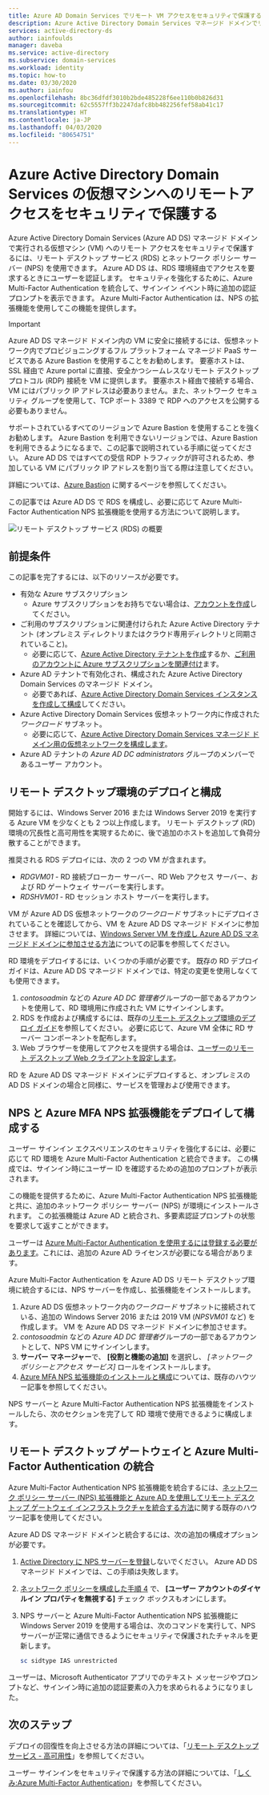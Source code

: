 ```yaml
---
title: Azure AD Domain Services でリモート VM アクセスをセキュリティで保護する | Microsoft Docs
description: Azure Active Directory Domain Services マネージド ドメインでリモート デスクトップ サービスがデプロイされているネットワーク ポリシー サーバー (NPS) と Azure Multi-Factor Authentication を使用して、VM へのリモートアクセスをセキュリティで保護する方法について説明します。
services: active-directory-ds
author: iainfoulds
manager: daveba
ms.service: active-directory
ms.subservice: domain-services
ms.workload: identity
ms.topic: how-to
ms.date: 03/30/2020
ms.author: iainfou
ms.openlocfilehash: 8bc36dfdf3010b2bde485228f6ee110b0b826d31
ms.sourcegitcommit: 62c5557ff3b2247dafc8bb482256fef58ab41c17
ms.translationtype: HT
ms.contentlocale: ja-JP
ms.lasthandoff: 04/03/2020
ms.locfileid: "80654751"
---
```

# <a name="secure-remote-access-to-virtual-machines-in-azure-active-directory-domain-services"></a>Azure Active Directory Domain Services の仮想マシンへのリモートアクセスをセキュリティで保護する

Azure Active Directory Domain Services (Azure AD DS) マネージド ドメインで実行される仮想マシン (VM) へのリモート アクセスをセキュリティで保護するには、リモート デスクトップ サービス (RDS) とネットワーク ポリシー サーバー (NPS) を使用できます。 Azure AD DS は、RDS 環境経由でアクセスを要求するときにユーザーを認証します。 セキュリティを強化するために、Azure Multi-Factor Authentication を統合して、サインイン イベント時に追加の認証プロンプトを表示できます。 Azure Multi-Factor Authentication は、NPS の拡張機能を使用してこの機能を提供します。

> [!IMPORTANT]
> Azure AD DS マネージド ドメイン内の VM に安全に接続するには、仮想ネットワーク内でプロビジョニングするフル プラットフォーム マネージド PaaS サービスである Azure Bastion を使用することをお勧めします。 要塞ホストは、SSL 経由で Azure portal に直接、安全かつシームレスなリモート デスクトップ プロトコル (RDP) 接続を VM に提供します。 要塞ホスト経由で接続する場合、VM にはパブリック IP アドレスは必要ありません。また、ネットワーク セキュリティ グループを使用して、TCP ポート 3389 で RDP へのアクセスを公開する必要もありません。
>
> サポートされているすべてのリージョンで Azure Bastion を使用することを強くお勧めします。 Azure Bastion を利用できないリージョンでは、Azure Bastion を利用できるようになるまで、この記事で説明されている手順に従ってください。 Azure AD DS ではすべての受信 RDP トラフィックが許可されるため、参加している VM にパブリック IP アドレスを割り当てる際は注意してください。
>
> 詳細については、[Azure Bastion][bastion-overview] に関するページを参照してください。

この記事では Azure AD DS で RDS を構成し、必要に応じて Azure Multi-Factor Authentication NPS 拡張機能を使用する方法について説明します。

![リモート デスクトップ サービス (RDS) の概要](./media/enable-network-policy-server/remote-desktop-services-overview.png)

## <a name="prerequisites"></a>前提条件

この記事を完了するには、以下のリソースが必要です。

* 有効な Azure サブスクリプション
    * Azure サブスクリプションをお持ちでない場合は、[アカウントを作成](https://azure.microsoft.com/free/?WT.mc_id=A261C142F)してください。
* ご利用のサブスクリプションに関連付けられた Azure Active Directory テナント (オンプレミス ディレクトリまたはクラウド専用ディレクトリと同期されていること)。
    * 必要に応じて、[Azure Active Directory テナントを作成][create-azure-ad-tenant]するか、[ご利用のアカウントに Azure サブスクリプションを関連付け][associate-azure-ad-tenant]ます。
* Azure AD テナントで有効化され、構成された Azure Active Directory Domain Services のマネージド ドメイン。
    * 必要であれば、[Azure Active Directory Domain Services インスタンスを作成して構成][create-azure-ad-ds-instance]してください。
* Azure Active Directory Domain Services 仮想ネットワーク内に作成された*ワークロード* サブネット。
    * 必要に応じて、[Azure Active Directory Domain Services マネージド ドメイン用の仮想ネットワークを構成します][configure-azureadds-vnet]。
* Azure AD テナントの *Azure AD DC administrators* グループのメンバーであるユーザー アカウント。

## <a name="deploy-and-configure-the-remote-desktop-environment"></a>リモート デスクトップ環境のデプロイと構成

開始するには、Windows Server 2016 または Windows Server 2019 を実行する Azure VM を少なくとも 2 つ以上作成します。 リモート デスクトップ (RD) 環境の冗長性と高可用性を実現するために、後で追加のホストを追加して負荷分散することができます。

推奨される RDS デプロイには、次の 2 つの VM が含まれます。

* *RDGVM01* - RD 接続ブローカー サーバー、RD Web アクセス サーバー、および RD ゲートウェイ サーバーを実行します。
* *RDSHVM01* - RD セッション ホスト サーバーを実行します。

VM が Azure AD DS 仮想ネットワークの*ワークロード* サブネットにデプロイされていることを確認してから、VM を Azure AD DS マネージド ドメインに参加させます。 詳細については、[Windows Server VM を作成し Azure AD DS マネージド ドメインに参加させる方法][tutorial-create-join-vm]についての記事を参照してください。

RD 環境をデプロイするには、いくつかの手順が必要です。 既存の RD デプロイ ガイドは、Azure AD DS マネージド ドメインでは、特定の変更を使用しなくても使用できます。

1. *contosoadmin* などの *Azure AD DC 管理者*グループの一部であるアカウントを使用して、RD 環境用に作成された VM にサインインします。
1. RDS を作成および構成するには、既存の[リモート デスクトップ環境のデプロイ ガイド][deploy-remote-desktop]を参照してください。 必要に応じて、Azure VM 全体に RD サーバー コンポーネントを配布します。
1. Web ブラウザーを使用してアクセスを提供する場合は、[ユーザーのリモート デスクトップ Web クライアントを設定します][rd-web-client]。

RD を Azure AD DS マネージド ドメインにデプロイすると、オンプレミスの AD DS ドメインの場合と同様に、サービスを管理および使用できます。

## <a name="deploy-and-configure-nps-and-the-azure-mfa-nps-extension"></a>NPS と Azure MFA NPS 拡張機能をデプロイして構成する

ユーザー サインイン エクスペリエンスのセキュリティを強化するには、必要に応じて RD 環境を Azure Multi-Factor Authentication と統合できます。 この構成では、サインイン時にユーザー ID を確認するための追加のプロンプトが表示されます。

この機能を提供するために、Azure Multi-Factor Authentication NPS 拡張機能と共に、追加のネットワーク ポリシー サーバー (NPS) が環境にインストールされます。 この拡張機能は Azure AD と統合され、多要素認証プロンプトの状態を要求して返すことができます。

ユーザーは [Azure Multi-Factor Authentication を使用するには登録する必要があります][user-mfa-registration]。これには、追加の Azure AD ライセンスが必要になる場合があります。

Azure Multi-Factor Authentication を Azure AD DS リモート デスクトップ環境に統合するには、NPS サーバーを作成し、拡張機能をインストールします。

1. Azure AD DS 仮想ネットワーク内の*ワークロード* サブネットに接続されている、追加の Windows Server 2016 または 2019 VM (*NPSVM01* など) を作成します。 VM を Azure AD DS マネージド ドメインに参加させます。
1. *contosoadmin* などの *Azure AD DC 管理者*グループの一部であるアカウントとして、NPS VM にサインインします。
1. **サーバー マネージャー**で、 **[役割と機能の追加]** を選択し、 *[ネットワーク ポリシーとアクセス サービス]* ロールをインストールします。
1. [Azure MFA NPS 拡張機能のインストールと構成][nps-extension]については、既存のハウツー記事を参照してください。

NPS サーバーと Azure Multi-Factor Authentication NPS 拡張機能をインストールしたら、次のセクションを完了して RD 環境で使用できるように構成します。

## <a name="integrate-remote-desktop-gateway-and-azure-multi-factor-authentication"></a>リモート デスクトップ ゲートウェイと Azure Multi-Factor Authentication の統合

Azure Multi-Factor Authentication NPS 拡張機能を統合するには、[ネットワーク ポリシー サーバー (NPS) 拡張機能と Azure AD を使用してリモート デスクトップ ゲートウェイ インフラストラクチャを統合する方法][azure-mfa-nps-integration]に関する既存のハウツー記事を使用してください。

Azure AD DS マネージド ドメインと統合するには、次の追加の構成オプションが必要です。

1. [Active Directory に NPS サーバーを登録][register-nps-ad]しないでください。 Azure AD DS マネージド ドメインでは、この手順は失敗します。
1. [ネットワーク ポリシーを構成した手順 4][create-nps-policy] で、 **[ユーザー アカウントのダイヤルイン プロパティを無視する]** チェック ボックスもオンにします。
1. NPS サーバーと Azure Multi-Factor Authentication NPS 拡張機能に Windows Server 2019 を使用する場合は、次のコマンドを実行して、NPS サーバーが正常に通信できるようにセキュリティで保護されたチャネルを更新します。

    ```powershell
    sc sidtype IAS unrestricted
    ```

ユーザーは、Microsoft Authenticator アプリでのテキスト メッセージやプロンプトなど、サインイン時に追加の認証要素の入力を求められるようになりました。

## <a name="next-steps"></a>次のステップ

デプロイの回復性を向上させる方法の詳細については、「[リモート デスクトップ サービス - 高可用性][rds-high-availability]」を参照してください。

ユーザー サインインをセキュリティで保護する方法の詳細については、「[しくみ:Azure Multi-Factor Authentication][concepts-mfa]」を参照してください。

<!-- INTERNAL LINKS -->
[bastion-overview]: ../bastion/bastion-overview.md
[create-azure-ad-tenant]: ../active-directory/fundamentals/sign-up-organization.md
[associate-azure-ad-tenant]: ../active-directory/fundamentals/active-directory-how-subscriptions-associated-directory.md
[create-azure-ad-ds-instance]: tutorial-create-instance.md
[configure-azureadds-vnet]: tutorial-configure-networking.md
[tutorial-create-join-vm]: join-windows-vm.md
[user-mfa-registration]: ../active-directory/authentication/howto-mfa-nps-extension.md#register-users-for-mfa
[nps-extension]: ../active-directory/authentication/howto-mfa-nps-extension.md
[azure-mfa-nps-integration]: ../active-directory/authentication/howto-mfa-nps-extension-rdg.md
[register-nps-ad]:../active-directory/authentication/howto-mfa-nps-extension-rdg.md#register-server-in-active-directory
[create-nps-policy]: ../active-directory/authentication/howto-mfa-nps-extension-rdg.md#configure-network-policy
[concepts-mfa]: ../active-directory/authentication/concept-mfa-howitworks.md

<!-- EXTERNAL LINKS -->
[deploy-remote-desktop]: https://docs.microsoft.com/windows-server/remote/remote-desktop-services/rds-deploy-infrastructure
[rd-web-client]: https://docs.microsoft.com/windows-server/remote/remote-desktop-services/clients/remote-desktop-web-client-admin
[rds-high-availability]: https://docs.microsoft.com/windows-server/remote/remote-desktop-services/rds-plan-high-availability
